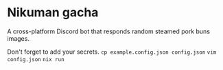 # Nikuman gacha

A cross-platform Discord bot that responds random steamed pork buns images.

Don't forget to add your secrets.
`cp example.config.json config.json`
`vim config.json`
`nix run`
